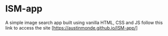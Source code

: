 # ISM-app
A simple image search app built using vanilla HTML, CSS and JS
follow this link to access the site [https://austinmonde.github.io/ISM-app/]
